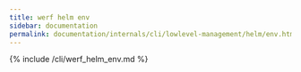 ```yaml
---
title: werf helm env
sidebar: documentation
permalink: documentation/internals/cli/lowlevel-management/helm/env.html
---
```


{% include /cli/werf_helm_env.md %}
